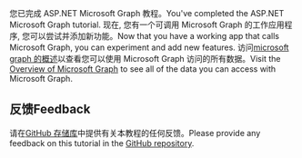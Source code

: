 <!-- markdownlint-disable MD002 MD041 -->

<span data-ttu-id="fe77f-101">您已完成 ASP.NET Microsoft Graph 教程。</span><span class="sxs-lookup"><span data-stu-id="fe77f-101">You've completed the ASP.NET Microsoft Graph tutorial.</span></span> <span data-ttu-id="fe77f-102">现在, 您有一个可调用 Microsoft Graph 的工作应用程序, 您可以尝试并添加新功能。</span><span class="sxs-lookup"><span data-stu-id="fe77f-102">Now that you have a working app that calls Microsoft Graph, you can experiment and add new features.</span></span> <span data-ttu-id="fe77f-103">访问[microsoft graph 的概述](/graph/overview)以查看您可以使用 Microsoft Graph 访问的所有数据。</span><span class="sxs-lookup"><span data-stu-id="fe77f-103">Visit the [Overview of Microsoft Graph](/graph/overview) to see all of the data you can access with Microsoft Graph.</span></span>

## <a name="feedback"></a><span data-ttu-id="fe77f-104">反馈</span><span class="sxs-lookup"><span data-stu-id="fe77f-104">Feedback</span></span>

<span data-ttu-id="fe77f-105">请在[GitHub 存储库](https://github.com/microsoftgraph/msgraph-training-aspnetmvcapp)中提供有关本教程的任何反馈。</span><span class="sxs-lookup"><span data-stu-id="fe77f-105">Please provide any feedback on this tutorial in the [GitHub repository](https://github.com/microsoftgraph/msgraph-training-aspnetmvcapp).</span></span>
